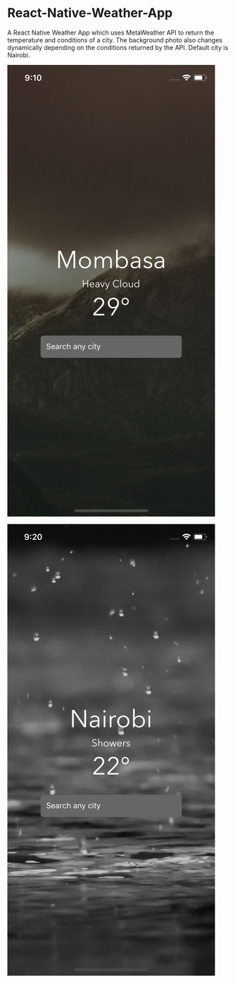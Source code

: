 # React-Native-Weather-App
A React Native Weather App which uses MetaWeather API to return the temperature and conditions of a city. The background photo also changes dynamically depending on the conditions returned by the API. Default city is Nairobi.

![alt text](https://github.com/OdongoWaga/React-Native-Weather-App/blob/master/assets/Simulator%20Screen%20Shot%20-%20iPhone%20X%20-%202019-07-07%20at%2021.10.29.png)

![Alt text](https://github.com/OdongoWaga/React-Native-Weather-App/blob/master/assets/Simulator%20Screen%20Shot%20-%20iPhone%20X%20-%202019-07-07%20at%2021.20.12.png?raw=true)
